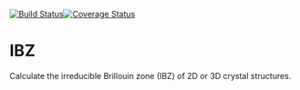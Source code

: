 [![Build Status](
https://travis-ci.com/jerjorg/IBZ.jl.svg?branch=master)](
https://travis-ci.com/jerjorg/IBZ.jl)[![Coverage Status](
https://coveralls.io/repos/github/jerjorg/IBZ.jl/badge.svg?branch=master)](
https://coveralls.io/github/jerjorg/IBZ.jl?branch=master)

# IBZ
Calculate the irreducible Brillouin zone (IBZ) of 2D or 3D crystal structures.

